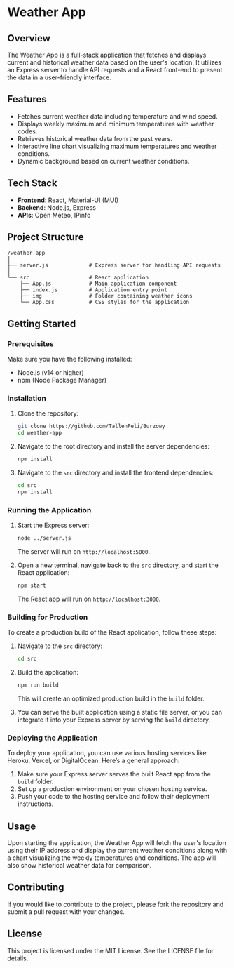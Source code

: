 # Weather App

## Overview

The Weather App is a full-stack application that fetches and displays current and historical weather data based on the user's location. It utilizes an Express server to handle API requests and a React front-end to present the data in a user-friendly interface.

## Features

- Fetches current weather data including temperature and wind speed.
- Displays weekly maximum and minimum temperatures with weather codes.
- Retrieves historical weather data from the past years.
- Interactive line chart visualizing maximum temperatures and weather conditions.
- Dynamic background based on current weather conditions.

## Tech Stack

- **Frontend**: React, Material-UI (MUI)
- **Backend**: Node.js, Express
- **APIs**: Open Meteo, IPinfo

## Project Structure

```
/weather-app
│
├── server.js             # Express server for handling API requests
│
└── src                   # React application
    ├── App.js            # Main application component
    ├── index.js          # Application entry point
    ├── img               # Folder containing weather icons
    └── App.css           # CSS styles for the application
```

## Getting Started

### Prerequisites

Make sure you have the following installed:

- Node.js (v14 or higher)
- npm (Node Package Manager)

### Installation

1. Clone the repository:

   ```bash
   git clone https://github.com/TallenPeli/Burzowy
   cd weather-app
   ```

2. Navigate to the root directory and install the server dependencies:

   ```bash
   npm install
   ```

3. Navigate to the `src` directory and install the frontend dependencies:

   ```bash
   cd src
   npm install
   ```

### Running the Application

1. Start the Express server:

   ```bash
   node ../server.js
   ```

   The server will run on `http://localhost:5000`.

2. Open a new terminal, navigate back to the `src` directory, and start the React application:

   ```bash
   npm start
   ```

   The React app will run on `http://localhost:3000`.

### Building for Production

To create a production build of the React application, follow these steps:

1. Navigate to the `src` directory:

   ```bash
   cd src
   ```

2. Build the application:

   ```bash
   npm run build
   ```

   This will create an optimized production build in the `build` folder.

3. You can serve the built application using a static file server, or you can integrate it into your Express server by serving the `build` directory.

### Deploying the Application

To deploy your application, you can use various hosting services like Heroku, Vercel, or DigitalOcean. Here’s a general approach:

1. Make sure your Express server serves the built React app from the `build` folder.
2. Set up a production environment on your chosen hosting service.
3. Push your code to the hosting service and follow their deployment instructions.

## Usage

Upon starting the application, the Weather App will fetch the user's location using their IP address and display the current weather conditions along with a chart visualizing the weekly temperatures and conditions. The app will also show historical weather data for comparison.

## Contributing

If you would like to contribute to the project, please fork the repository and submit a pull request with your changes.

## License

This project is licensed under the MIT License. See the LICENSE file for details.
```